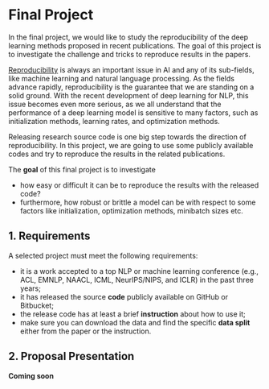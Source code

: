 # Final Project

In the final project, we would like to study the reproducibility of the deep learning methods proposed in recent publications. The goal of this project is to investigate the challenge and tricks to reproduce results in the papers.

[Reproducibility](http://science.sciencemag.org/content/359/6377/725) is always an important issue in AI and any of its sub-fields, like machine learning and natural language processing. As the fields advance rapidly, reproducibility is the guarantee that we are standing on a solid ground. With the recent development of deep learning for NLP, this issue becomes even more serious, as we all understand that the performance of a deep learning model is sensitive to many factors, such as initialization methods, learning rates, and optimization methods.

Releasing research source code is one big step towards the direction of reproducibility. In this project, we are going to use some publicly available codes and try to reproduce the results in the related publications. 

The **goal** of this final project is to investigate 

- how easy or difficult it can be to reproduce the results with the released code?
- furthermore, how robust or brittle a model can be with respect to some factors like initialization, optimization methods, minibatch sizes etc.

## 1. Requirements

A selected project must meet the following requirements:

- it is a work accepted to a top NLP or machine learning conference (e.g., ACL, EMNLP, NAACL, ICML, NeurIPS/NIPS, and ICLR) in the past three years;
- it has released the source **code** publicly available on GitHub or Bitbucket;
- the release code has at least a brief **instruction** about how to use it;
- make sure you can download the data and find the specific **data split** either from the paper or the instruction.

## 2. Proposal Presentation

**Coming soon**